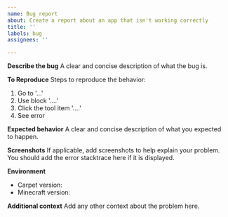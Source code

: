 ```yaml
---
name: Bug report
about: Create a report about an app that isn't working correctly
title: ''
labels: bug
assignees: ''

---
```


**Describe the bug**
A clear and concise description of what the bug is.

**To Reproduce**
Steps to reproduce the behavior:
1. Go to '...'
2. Use block '....'
3. Click the tool item '....'
4. See error

**Expected behavior**
A clear and concise description of what you expected to happen.

**Screenshots**
If applicable, add screenshots to help explain your problem. You should add the error stacktrace here if it is displayed.

**Environment**
 - Carpet version:
 - Minecraft version:

**Additional context**
Add any other context about the problem here.
